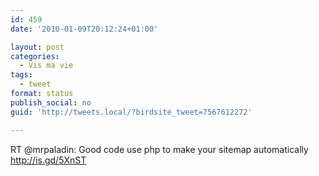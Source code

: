```yaml
---
id: 459
date: '2010-01-09T20:12:24+01:00'

layout: post
categories:
  - Vis ma vie
tags:
  - tweet
format: status
publish_social: no
guid: 'http://tweets.local/?birdsite_tweet=7567612272'

---
```


RT @mrpaladin: Good code use php to make your sitemap automatically http://is.gd/5XnST
